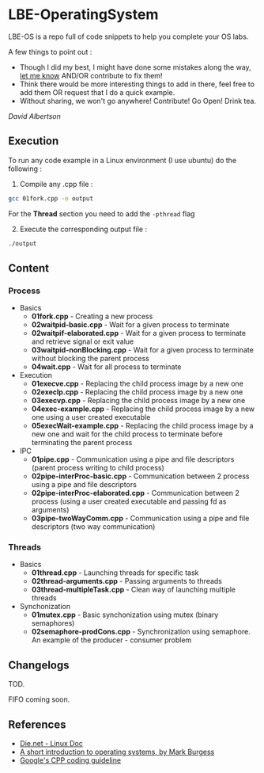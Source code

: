 LBE-OperatingSystem
===================

LBE-OS is a repo full of code snippets to help you complete your OS labs. 

A few things to point out :
- Though I did my best, I might have done some mistakes along the way, [let me know](https://github.com/Diastro/LBE-OperatingSystem/issues) AND/OR contribute to fix them!
- Think there would be more interesting things to add in there, feel free to add them OR request that I do a quick example.
- Without sharing, we won't go anywhere! Contribute! Go Open! Drink tea.

*David Albertson*

## Execution
To run any code example in a Linux environment (I use ubuntu) do the following :

1) Compile any .cpp file :
    
~~~ sh
gcc 01fork.cpp -o output
~~~
    
For the **Thread** section you need to add the `-pthread` flag
  
2) Execute the corresponding output file :

~~~ sh
./output
~~~
    
## Content

### Process

* Basics
    * **01fork.cpp** - Creating a new process
    * **02waitpid-basic.cpp** - Wait for a given process to terminate
    * **02waitpif-elaborated.cpp** - Wait for a given process to terminate and retrieve signal or exit value
    * **03waitpid-nonBlocking.cpp** - Wait for a given process to terminate without blocking the parent process
    * **04wait.cpp** - Wait for all process to terminate
* Execution
    * **01execve.cpp** - Replacing the child process image by a new one
    * **02execlp.cpp** - Replacing the child process image by a new one
    * **03execvp.cpp** - Replacing the child process image by a new one
    * **04exec-example.cpp** - Replacing the child process image by a new one using a user created executable
    * **05execWait-example.cpp** - Replacing the child process image by a new one and wait for the child process to terminate before terminating the parent process
* IPC
    * **01pipe.cpp** - Communication using a pipe and file descriptors (parent process writing to child process)
    * **02pipe-interProc-basic.cpp** - Communication between 2 process using a pipe and file descriptors
    * **02pipe-interProc-elaborated.cpp** - Communication between 2 process (using a user created executable and passing fd as arguments)
    * **03pipe-twoWayComm.cpp** - Communication using a pipe and file descriptors (two way communication)

### Threads

* Basics
    * **01thread.cpp** - Launching threads for specific task
    * **02thread-arguments.cpp** - Passing arguments to threads
    * **03thread-multipleTask.cpp** - Clean way of launching multiple threads
* Synchonization
    * **01mutex.cpp** - Basic synchonization using mutex (binary semaphores)
    * **02semaphore-prodCons.cpp** - Synchronization using semaphore. An example of the producer - consumer problem
    
## Changelogs
TOD.

FIFO coming soon.

## References
- [Die.net - Linux Doc](http://www.die.net)
- [A short introduction to operating systems, by Mark Burgess](http://www.iu.hio.no/~mark/os/os.html)
- [Google's CPP coding guideline](http://google-styleguide.googlecode.com/svn/trunk/cppguide.xml)
